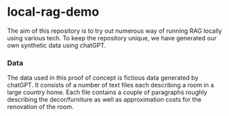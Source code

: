 # local-rag-demo

The aim of this repository is to try out numerous way of running RAG locally using various tech. To keep the repository unique, we have generated our own synthetic data using chatGPT.


### Data
The data used in this proof of concept is fictious data generated by chatGPT. It consists of a number of text files each describing a room in a large country home. Each file contains a couple of paragraphs roughly describing the decor/furniture as well as approximation costs for the renovation of the room.

